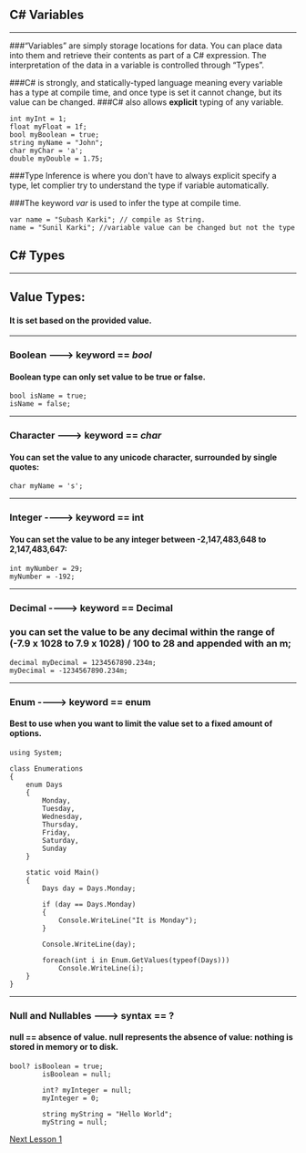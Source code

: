 ##  C# Variables
---
###“Variables” are simply storage locations for data. You can place data into them and retrieve their contents as part of a C# expression. The interpretation of the data in a variable is controlled through “Types”.


###C# is strongly, and  statically-typed language meaning every variable has a type at compile time, and once type is set it cannot change, but its value can be changed.
###C# also allows **explicit** typing of any variable.
```
int myInt = 1;
float myFloat = 1f;
bool myBoolean = true;
string myName = "John";
char myChar = 'a';
double myDouble = 1.75;

```

###Type Inference is where you don't have to always explicit specify a type, let complier try to understand the type if variable automatically.

###The keyword _var_ is used to infer the type at compile time.

```
var name = "Subash Karki"; // compile as String.
name = "Sunil Karki"; //variable value can be changed but not the type

```

## C# Types
___
## Value Types:
#### It is set based on the provided value.
___

### Boolean ---> keyword == _bool_
#### Boolean type can only set value to be **true** or **false**.
```
bool isName = true;
isName = false;

```
---
### Character ---> keyword == _char_
#### You can set the value to any unicode character, surrounded by single quotes:
```
char myName = 's';

```
---
### Integer ----> keyword == int
#### You can set the value to be any integer between -2,147,483,648 to 2,147,483,647:
```
int myNumber = 29;
myNumber = -192;

```
---

### Decimal ----> keyword == Decimal
### you can set the value to be any decimal within the range of (-7.9 x 1028 to 7.9 x 1028) / 100 to 28 and appended with an m;
```
decimal myDecimal = 1234567890.234m;
myDecimal = -1234567890.234m;

```
----
### Enum ----> keyword == enum
#### Best to use when you want to limit the value set to a fixed amount of options.
```
using System;

class Enumerations
{
    enum Days
    {
        Monday,
        Tuesday,
        Wednesday,
        Thursday,
        Friday,
        Saturday,
        Sunday
    }

    static void Main()
    {
        Days day = Days.Monday;

        if (day == Days.Monday)
        {
            Console.WriteLine("It is Monday");
        }

        Console.WriteLine(day);

        foreach(int i in Enum.GetValues(typeof(Days)))
            Console.WriteLine(i);
    }
}

```

---
### Null and Nullables ---> syntax == ?
#### null == absence of value. null represents the absence of value: nothing is stored in memory or to disk.
```
bool? isBoolean = true;
		isBoolean = null;

		int? myInteger = null;
		myInteger = 0;

		string myString = "Hello World";
		myString = null;
```
[Next Lesson 1](./Lesson-2.md)
